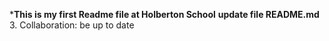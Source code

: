 *__This is my first Readme file at Holberton School__ 
__update file README.md__ 3. Collaboration: be up to date
